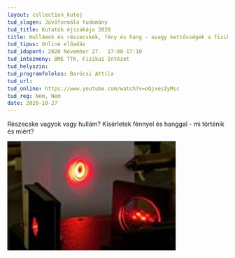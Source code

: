 ```yaml
---
layout: collection_kutej
tud_slogen: Jövőformáló tudomány
tud_title: Kutatók éjszakája 2020
title: Hullámok és részecskék, fény és hang - avagy kettősségek a fizikában, kísérleti bemutató
tud_tipus: Online előadás
tud_idopont: 2020 November 27.  17:00-17:10
tud_intezmeny: BME TTK, Fizikai Intézet
tud_helyszin:
tud_programfelelos: Barócsi Attila
tud_url:
tud_online: https://www.youtube.com/watch?v=oQjxesIyMsc
tud_reg: Nem, Nem
date: 2020-10-27
---
```

 
Részecske vagyok vagy hullám? Kísérletek fénnyel és hanggal - mi történik és miért?


<img src="images/hullamok_es_reszecskek.png" max-width="500" class="center">
